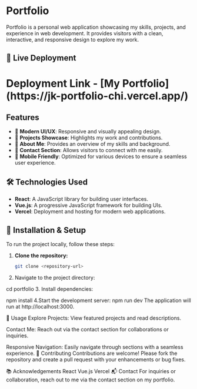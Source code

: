 # Portfolio

Portfolio is a personal web application showcasing my skills, projects, and experience in web development. It provides visitors with a clean, interactive, and responsive design to explore my work.

## 🚀 Live Deployment

<h1>Deployment Link - [My Portfolio](https://jk-portfolio-chi.vercel.app/)</h1>

## Features

- 🌟 **Modern UI/UX**: Responsive and visually appealing design.
- 💼 **Projects Showcase**: Highlights my work and contributions.
- 👤 **About Me**: Provides an overview of my skills and background.
- 📩 **Contact Section**: Allows visitors to connect with me easily.
- 📱 **Mobile Friendly**: Optimized for various devices to ensure a seamless user experience.

## 🛠 Technologies Used

- **React**: A JavaScript library for building user interfaces.
- **Vue.js**: A progressive JavaScript framework for building UIs.
- **Vercel**: Deployment and hosting for modern web applications.

## 🔧 Installation & Setup

To run the project locally, follow these steps:

1. **Clone the repository:**
   ```sh
   git clone <repository-url>

2. Navigate to the project directory:

cd portfolio
3. Install dependencies:

npm install
4.Start the development server:
npm run dev
The application will run at http://localhost:3000.

🎯 Usage
Explore Projects: View featured projects and read descriptions.

Contact Me: Reach out via the contact section for collaborations or inquiries.

Responsive Navigation: Easily navigate through sections with a seamless experience.
🤝 Contributing
Contributions are welcome! Please fork the repository and create a pull request with your enhancements or bug fixes.

📚 Acknowledgements
React
Vue.js
Vercel
📬 Contact
For inquiries or collaboration, reach out to me via the contact section on my portfolio.

   
